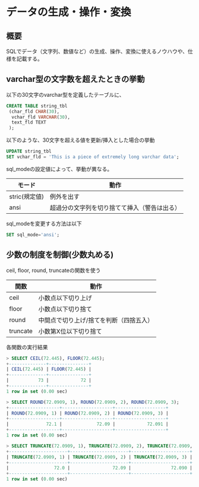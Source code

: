 # データの生成・操作・変換

## 概要

SQLでデータ（文字列、数値など）の生成、操作、変換に使えるノウハウや、仕様を記載する。

## varchar型の文字数を超えたときの挙動

以下の30文字のvarchar型を定義したテーブルに、  
``` sql
CREATE TABLE string_tbl
 (char_fld CHAR(30),
  vchar_fld VARCHAR(30),
  text_fld TEXT
 );
```

以下のような、30文字を超える値を更新/挿入とした場合の挙動  
``` sql
UPDATE string_tbl
SET vchar_fld = 'This is a piece of extremely long varchar data';
```

sql_modeの設定値によって、挙動が異なる。  

|モード |動作 |
|--|--|
| stric(規定値) | 例外を出す |
| ansi | 超過分の文字列を切り捨てて挿入（警告は出る） |


sql_modeを変更する方法は以下
``` sql
SET sql_mode='ansi';
```

## 少数の制度を制御(少数丸める)

ceil, floor, round, truncateの関数を使う  

|関数 |動作 |
|--|--|
| ceil | 小数点以下切り上げ |
| floor | 小数点以下切り捨て |
| round | 中間点で切り上げ/捨てを判断（四捨五入） |
| truncate | 小数第X位以下切り捨て |


各関数の実行結果
```sql
> SELECT CEIL(72.445), FLOOR(72.445);
+--------------+---------------+
| CEIL(72.445) | FLOOR(72.445) |
+--------------+---------------+
|           73 |            72 |
+--------------+---------------+
1 row in set (0.00 sec)

> SELECT ROUND(72.0909, 1), ROUND(72.0909, 2), ROUND(72.0909, 3);
+-------------------+-------------------+-------------------+
| ROUND(72.0909, 1) | ROUND(72.0909, 2) | ROUND(72.0909, 3) |
+-------------------+-------------------+-------------------+
|              72.1 |             72.09 |            72.091 |
+-------------------+-------------------+-------------------+
1 row in set (0.00 sec)

> SELECT TRUNCATE(72.0909, 1), TRUNCATE(72.0909, 2), TRUNCATE(72.0909, 3);
+----------------------+----------------------+----------------------+
| TRUNCATE(72.0909, 1) | TRUNCATE(72.0909, 2) | TRUNCATE(72.0909, 3) |
+----------------------+----------------------+----------------------+
|                 72.0 |                72.09 |               72.090 |
+----------------------+----------------------+----------------------+
1 row in set (0.00 sec)
```